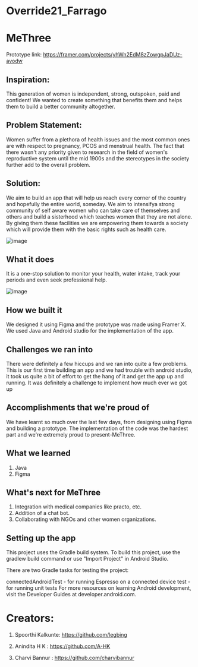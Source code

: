# Override21_Farrago
# MeThree 

Prototype link: https://framer.com/projects/yhWn2EdM8zZowgpJaDUz-avodw

## Inspiration: 
This generation of women is independent, strong, outspoken, paid and confident! We wanted to create something that benefits them and helps them to build a better community altogether.

## Problem Statement: 
Women suffer from a plethora of health issues and the most common ones are with respect to pregnancy, PCOS and menstrual health. The fact that there wasn't any priority given to research in the field of women's reproductive system until the mid 1900s and the stereotypes in the society further add to the overall problem.

## Solution:
We aim to build an app that will help us reach every corner of the country and hopefully the entire world, someday. We aim to intensifya strong community of self aware women who can take care of themselves and others and build a sisterhood which teaches women that they are not alone. By giving them these facilities we are empowering them towards a society which will provide them with the basic rights such as health care.

![image](https://user-images.githubusercontent.com/77164319/131868401-be38cc90-6878-4541-a634-01496ef285db.png)

## What it does
It is a one-stop solution to monitor your health, water intake, track your periods and even seek professional help. 

![image](https://user-images.githubusercontent.com/77164319/131868510-82a5cafc-2baf-4f53-b027-f7141946c22a.png)


## How we built it
We designed it using Figma and the prototype was made using Framer X. We used Java and Android studio for the implementation of the app.

## Challenges we ran into

There were definitely a few hiccups and we ran into quite a few problems. This is our first time building an app and we had trouble with android studio, it took us quite a bit of effort to get the hang of it and get the app up and running. It was definitely a challenge to implement how much ever we got up


## Accomplishments that we're proud of
We have learnt so much over the last few days, from designing using Figma and building a prototype. The implementation of the code was the hardest part and we're extremely proud to present-MeThree.

## What we learned
1. Java
2. Figma
## What's next for MeThree
1. Integration with medical companies like practo, etc.
2. Addition of a chat bot.
3. Collaborating with NGOs and other women organizations.

## Setting up the app
This project uses the Gradle build system. To build this project, use the gradlew build command or use "Import Project" in Android Studio.

There are two Gradle tasks for testing the project:

connectedAndroidTest - for running Espresso on a connected device
test - for running unit tests
For more resources on learning Android development, visit the Developer Guides at developer.android.com.

# Creators:
1. Spoorthi Kalkunte: https://github.com/legbing

2. Anindita H K : https://github.com/A-HK

3. Charvi Bannur : https://github.com/charvibannur
